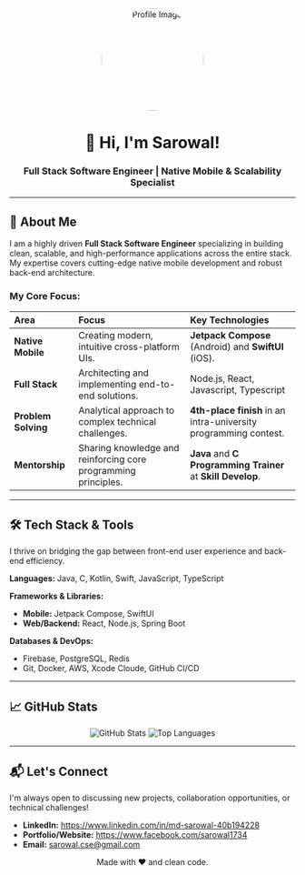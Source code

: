 <div align="center">
  <img src="[YOUR_IMAGE_URL]" alt="Profile Image" width="180" style="border-radius: 50%;"> 
  <h1>👋 Hi, I'm Sarowal!</h1>
  <h3>Full Stack Software Engineer | Native Mobile & Scalability Specialist</h3>
</div>

---

## 🚀 About Me

I am a highly driven **Full Stack Software Engineer** specializing in building clean, scalable, and high-performance applications across the entire stack. My expertise covers cutting-edge native mobile development and robust back-end architecture.

### My Core Focus:

| Area | Focus | Key Technologies |
| :--- | :--- | :--- |
| **Native Mobile** | Creating modern, intuitive cross-platform UIs. | **Jetpack Compose** (Android) and **SwiftUI** (iOS). |
| **Full Stack** | Architecting and implementing end-to-end solutions. | Node.js, React, Javascript, Typescript |
| **Problem Solving** | Analytical approach to complex technical challenges. | **4th-place finish** in an intra-university programming contest. |
| **Mentorship** | Sharing knowledge and reinforcing core programming principles. | **Java** and **C Programming Trainer** at **Skill Develop**. |

---

## 🛠️ Tech Stack & Tools

I thrive on bridging the gap between front-end user experience and back-end efficiency.

**Languages:** Java, C, Kotlin, Swift, JavaScript, TypeScript

**Frameworks & Libraries:**
* **Mobile:** Jetpack Compose, SwiftUI
* **Web/Backend:** React, Node.js, Spring Boot

**Databases & DevOps:**
* Firebase, PostgreSQL, Redis
* Git, Docker, AWS, Xcode Cloude, GitHub CI/CD

---

## 📈 GitHub Stats

<p align="center">
  <img src="https://github-readme-stats.vercel.app/api?username=Sarowal-1734&show_icons=true&theme=radical&hide_border=true&count_private=true" alt="GitHub Stats" />
  <img src="https://github-readme-stats.vercel.app/api/top-langs/?username=Sarowal-1734&layout=compact&theme=radical&hide_border=true" alt="Top Languages" />
</p>

---

## 📬 Let's Connect

I'm always open to discussing new projects, collaboration opportunities, or technical challenges!

* **LinkedIn:** https://www.linkedin.com/in/md-sarowal-40b194228
* **Portfolio/Website:** https://www.facebook.com/sarowal1734
* **Email:** sarowal.cse@gmail.com

<p align="center">Made with ❤️ and clean code.</p>

